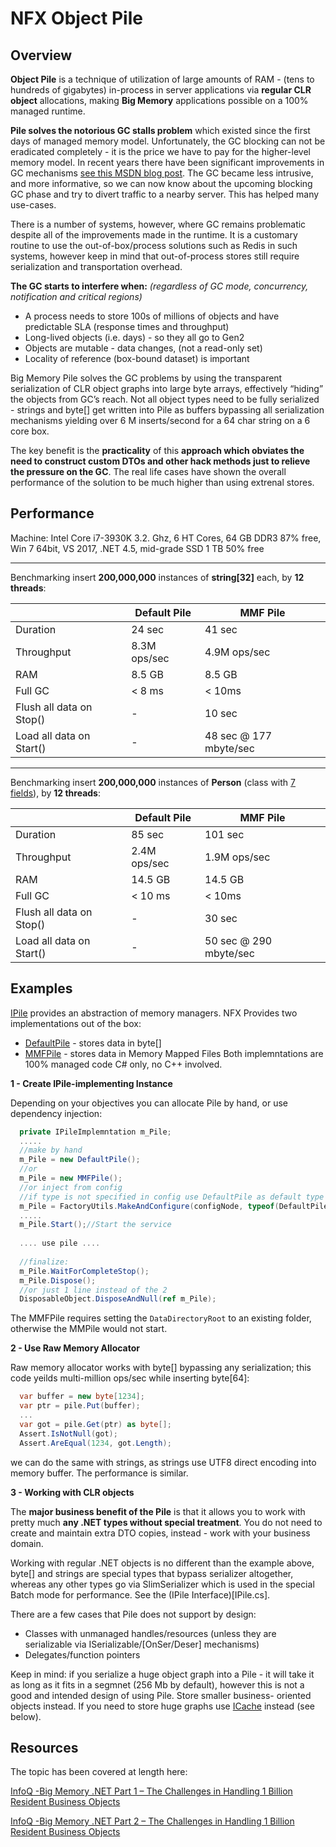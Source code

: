 # NFX Object Pile

## Overview

**Object Pile** is a technique of utilization of large amounts of RAM - (tens to hundreds of gigabytes) in-process in server applications via **regular CLR object** allocations, making **Big Memory** applications possible on a 100% managed runtime.

**Pile solves the notorious GC stalls problem** which existed since the first days of managed memory model. Unfortunately, the GC blocking can not be eradicated completely - it is the price we have to pay for the higher-level memory model. In recent years there have been significant improvements in GC mechanisms [see this MSDN blog post](https://blogs.msdn.microsoft.com/dotnet/2012/07/20/the-net-framework-4-5-includes-new-garbage-collector-enhancements-for-client-and-server-apps/). The GC became less intrusive, and more informative, so  we can now know about the upcoming  blocking GC phase and try to divert traffic to a nearby server. This has helped many use-cases. 
 
There is a number of systems, however, where GC remains problematic despite all of the improvements made in the runtime. It is a customary routine to use the out-of-box/process solutions such as Redis in such systems, however keep in mind that out-of-process stores still require serialization and transportation overhead.
  
**The GC starts to interfere when:**
*(regardless of GC mode, concurrency, notification and critical regions)*

* A process needs to store 100s of millions of objects and have predictable SLA (response times and throughput) 
* Long-lived objects (i.e. days) - so they all go to Gen2
* Objects are mutable - data changes, (not a read-only set)
* Locality of reference (box-bound dataset) is important
 
Big Memory Pile solves the GC problems by using the transparent serialization of CLR object graphs into large byte arrays, effectively “hiding” the objects from GC’s reach. Not all object types need to be fully serialized  - strings and byte[] get written into Pile as buffers bypassing all serialization mechanisms yielding over 6 M inserts/second for a 64 char string on a 6 core box.
 
The key benefit is the **practicality** of this **approach which obviates the need to construct custom DTOs and other hack methods just to relieve the pressure on the GC**. The real life cases have shown the overall performance of the solution to be much higher than using extrenal stores.

## Performance
Machine: Intel Core i7-3930K 3.2. Ghz, 6 HT Cores, 64 GB DDR3 87% free, Win 7 64bit, VS 2017, .NET 4.5, mid-grade SSD 1 TB 50% free

--------
Benchmarking insert **200,000,000** instances of **string[32]** each, by **12 threads**:

|    | Default Pile  |   MMF Pile   |
|----|-----------|--------------|
| Duration   | 24 sec |  41 sec |
| Throughput | 8.3M ops/sec | 4.9M ops/sec|
| RAM        | 8.5 GB  |  8.5 GB|
| Full GC    | < 8 ms  | < 10ms |
| Flush all data on Stop() | - | 10 sec|
| Load all data on Start()| - | 48 sec @ 177 mbyte/sec|

--------

Benchmarking insert **200,000,000** instances of **Person** (class with [7 fields](https://github.com/aumcode/nfx/blob/master/Source/Testing/Manual/WinFormsTest/PileForm.cs#L77-L84)), by **12 threads**:

|    | Default Pile  |   MMF Pile   |
|----|-----------|--------------|
| Duration   | 85 sec |  101 sec |
| Throughput | 2.4M ops/sec | 1.9M ops/sec|
| RAM        | 14.5 GB  |  14.5 GB|
| Full GC    | < 10 ms  | < 10ms |
| Flush all data on Stop() | - | 30 sec|
| Load all data on Start() | - | 50 sec @ 290 mbyte/sec|



## Examples
[IPile](IPile.cs) provides an abstraction of memory managers. NFX Provides two implementations out of the box:
* [DefaultPile](DefaultPile.cs) - stores data in byte[]
* [MMFPile](MMFPile.cs) - stores data in Memory Mapped Files
Both implemntations are 100% managed code C# only, no C++ involved.

**1 - Create IPile-implementing Instance**

Depending on your objectives you can allocate Pile by hand, or use dependency injection:

```cs
  private IPileImplemntation m_Pile;
  .....
  //make by hand
  m_Pile = new DefaultPile();
  //or
  m_Pile = new MMFPile();
  //or inject from config
  //if type is not specified in config use DefaultPile as default type
  m_Pile = FactoryUtils.MakeAndConfigure(configNode, typeof(DefaultPile));
  .....
  m_Pile.Start();//Start the service
  
  .... use pile ....
  
  //finalize:
  m_Pile.WaitForCompleteStop();
  m_Pile.Dispose();
  //or just 1 line instead of the 2
  DisposableObject.DisposeAndNull(ref m_Pile);
```
The MMFPile requires setting the `DataDirectoryRoot` to an existing folder, otherwise the MMPile would not start.

**2 - Use Raw Memory Allocator**

Raw memory allocator works with byte[] bypassing any serialization; this code yeilds multi-million ops/sec while inserting byte[64]:

```cs
  var buffer = new byte[1234];
  var ptr = pile.Put(buffer);
  ...
  var got = pile.Get(ptr) as byte[];
  Assert.IsNotNull(got);
  Assert.AreEqual(1234, got.Length);

```
we can do the same with strings, as strings use UTF8 direct encoding into memory buffer. The performance is similar.

**3 - Working with CLR objects**

The **major business benefit of the Pile** is that it allows you to work with pretty much **any .NET types without special treatment**. You do not need to create and maintain extra DTO copies, instead - work with your business domain.

Working with regular .NET objects is no different than the example above, byte[] and strings are special types that bypass serializer altogether, whereas any other types go via SlimSerializer which is used in the special Batch mode for performance. See the (IPile Interface)[IPile.cs].

There are a few cases that Pile does not support by design:
* Classes with unmanaged handles/resources (unless they are serializable via ISerializable/[OnSer/Deser] mechanisms)
* Delegates/function pointers

Keep in mind: if you serialize a huge object graph into a Pile - it will take it as long as it fits in a segmnet (256 Mb by default), however this is not a good and intended design of using Pile. Store smaller business- oriented objects instead. If you need to store huge graphs use [ICache](ICache.cs) instead (see below).




## Resources 
The topic has been covered at length here:

[InfoQ -Big Memory .NET Part 1 – The Challenges in Handling 1 Billion Resident Business Objects](https://www.infoq.com/articles/Big-Memory-Part-1)

[InfoQ -Big Memory .NET Part 2 – The Challenges in Handling 1 Billion Resident Business Objects](https://www.infoq.com/articles/Big-Memory-Part-2)
